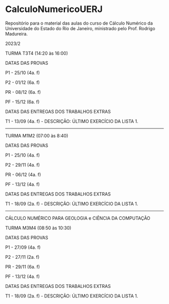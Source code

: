 # CalculoNumericoUERJ
Repositório para o material das aulas do curso de Cálculo Numérico da Universidade do Estado do Rio de Janeiro, ministrado pelo Prof. Rodrigo Madureira.


2023/2

TURMA T3T4 (14:20 às 16:00)

DATAS DAS PROVAS 

P1 - 25/10 (4a. f)

P2 - 01/12 (6a. f)

PR - 08/12 (6a. f)

PF - 15/12 (6a. f)


DATAS DAS ENTREGAS DOS TRABALHOS EXTRAS 

T1 - 13/09 (4a. f) - DESCRIÇÃO: ÚLTIMO EXERCÍCIO DA LISTA 1.


----------------------------------------------------------------------------------------------


TURMA M1M2 (07:00 às 8:40)

DATAS DAS PROVAS 

P1 - 25/10 (4a. f)

P2 - 29/11 (4a. f)

PR - 06/12 (4a. f)

PF - 13/12 (4a. f)


DATAS DAS ENTREGAS DOS TRABALHOS EXTRAS 

T1 - 18/09 (2a. f) - DESCRIÇÃO: ÚLTIMO EXERCÍCIO DA LISTA 1.




----------------------------------------------------------------------------------------------

CÁLCULO NUMÉRICO PARA GEOLOGIA e CIÊNCIA DA COMPUTAÇÃO

TURMA M3M4 (08:50 às 10:30)

DATAS DAS PROVAS 

P1 - 27/09 (4a. f)

P2 - 27/11 (2a. f)

PR - 29/11 (6a. f)

PF - 13/12 (4a. f)


DATAS DAS ENTREGAS DOS TRABALHOS EXTRAS 

T1 - 18/09 (2a. f) - DESCRIÇÃO: ÚLTIMO EXERCÍCIO DA LISTA 1.




